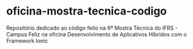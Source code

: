 # oficina-mostra-tecnica-codigo
Repositório dedicado ao código feito na 6ª Mostra Técnica do IFRS - Campus Feliz
na oficina Desenvolvimento de Aplicativos Híbridos com o Framework Ionic
